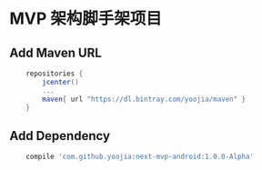 # MVP 架构脚手架项目

## Add Maven URL

```gradle
    repositories {
        jcenter()
        ...
        maven{ url "https://dl.bintray.com/yoojia/maven" }
    }
```

## Add Dependency

```gradle
    compile 'com.github.yoojia:next-mvp-android:1.0.0-Alpha'
```